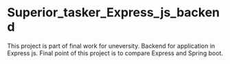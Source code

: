 # Superior_tasker_Express_js_backend
This project is part of final work for uneversity. Backend for application in Express js. Final point of this project is to compare Express and Spring boot.

